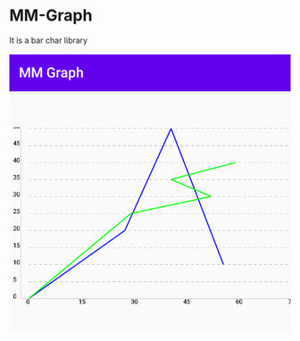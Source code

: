 # MM-Graph
It is a bar char library
<br>
<br>
<img src = "https://github.com/ZayPhyo01/MM-Graph/blob/line_graph/mm_graph/sample_image/Screen%20Shot%202020-06-20%20at%2006.24.23.png?raw=true"/>
